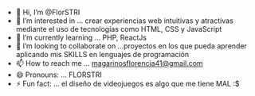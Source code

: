 - 👋 Hi, I’m @FlorSTRI
- 👀 I’m interested in ... crear experiencias web intuitivas y atractivas mediante el uso de tecnologías como HTML, CSS y JavaScript
- 🌱 I’m currently learning ... PHP, ReactJs
- 💞️ I’m looking to collaborate on ...proyectos en los que pueda aprender aplicando mis SKILLS en lenguajes de programación
- 📫 How to reach me ... magarinosflorencia41@gmail.com
- 😄 Pronouns: ... FLORSTRI
- ⚡ Fun fact: ... el diseño de videojuegos es algo que me tiene MAL :$

<!---
FlorSTRI/FlorSTRI is a ✨ special ✨ repository because its `README.md` (this file) appears on your GitHub profile.
You can click the Preview link to take a look at your changes.
--->
